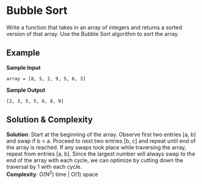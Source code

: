 # Bubble Sort  
Write a function that takes in an array of integers and returns a sorted version of that array. Use the Bubble Sort algorithm to sort the array.  

## Example  
__Sample Input__  
```
array = [8, 5, 2, 9, 5, 6, 3]
```
__Sample Output__  
```
[2, 3, 5, 5, 6, 8, 9]
```

## Solution & Complexity  
__Solution__: Start at the beginning of the array. Observe first two entries [a, b] and swap if b < a. Proceed to next two entries [b, c] and repeat until end of the array is reached. If any swaps took place while traversing the array, repeat from entries [a, b]. Since the largest number will always swap to the end of the array with each cycle, we can optimize by cutting down the traversal by 1 with each cycle.  
__Complexity__: O(N<sup>2</sup>) time | O(1) space
